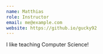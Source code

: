 ```yaml
---
name: Matthias
role: Instructor
email: me@example.com
website: https://github.io/gucky92
---
```


I like teaching Computer Science!
